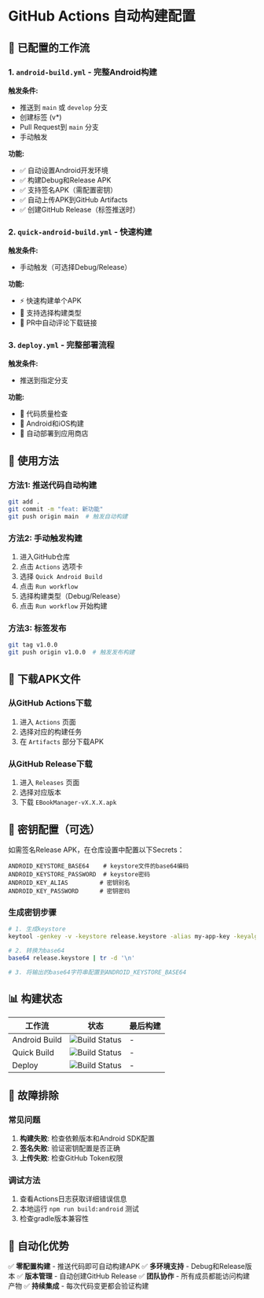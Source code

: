 # GitHub Actions 自动构建配置

## 🚀 已配置的工作流

### 1. `android-build.yml` - 完整Android构建
**触发条件:**
- 推送到 `main` 或 `develop` 分支
- 创建标签 (v*)
- Pull Request到 `main` 分支
- 手动触发

**功能:**
- ✅ 自动设置Android开发环境
- ✅ 构建Debug和Release APK
- ✅ 支持签名APK（需配置密钥）
- ✅ 自动上传APK到GitHub Artifacts
- ✅ 创建GitHub Release（标签推送时）

### 2. `quick-android-build.yml` - 快速构建
**触发条件:**
- 手动触发（可选择Debug/Release）

**功能:**
- ⚡ 快速构建单个APK
- 📱 支持选择构建类型
- 🔗 PR中自动评论下载链接

### 3. `deploy.yml` - 完整部署流程
**触发条件:**
- 推送到指定分支

**功能:**
- 🧪 代码质量检查
- 📱 Android和iOS构建
- 🚀 自动部署到应用商店

## 🔧 使用方法

### 方法1: 推送代码自动构建
```bash
git add .
git commit -m "feat: 新功能"
git push origin main  # 触发自动构建
```

### 方法2: 手动触发构建
1. 进入GitHub仓库
2. 点击 `Actions` 选项卡
3. 选择 `Quick Android Build`
4. 点击 `Run workflow`
5. 选择构建类型（Debug/Release）
6. 点击 `Run workflow` 开始构建

### 方法3: 标签发布
```bash
git tag v1.0.0
git push origin v1.0.0  # 触发发布构建
```

## 📁 下载APK文件

### 从GitHub Actions下载
1. 进入 `Actions` 页面
2. 选择对应的构建任务
3. 在 `Artifacts` 部分下载APK

### 从GitHub Release下载
1. 进入 `Releases` 页面
2. 选择对应版本
3. 下载 `EBookManager-vX.X.X.apk`

## 🔐 密钥配置（可选）

如需签名Release APK，在仓库设置中配置以下Secrets：

```
ANDROID_KEYSTORE_BASE64    # keystore文件的base64编码
ANDROID_KEYSTORE_PASSWORD  # keystore密码
ANDROID_KEY_ALIAS         # 密钥别名
ANDROID_KEY_PASSWORD      # 密钥密码
```

### 生成密钥步骤
```bash
# 1. 生成keystore
keytool -genkey -v -keystore release.keystore -alias my-app-key -keyalg RSA -keysize 2048 -validity 10000

# 2. 转换为base64
base64 release.keystore | tr -d '\n'

# 3. 将输出的base64字符串配置到ANDROID_KEYSTORE_BASE64
```

## 📊 构建状态

| 工作流 | 状态 | 最后构建 |
|--------|------|----------|
| Android Build | ![Build Status](../../actions/workflows/android-build.yml/badge.svg) | - |
| Quick Build | ![Build Status](../../actions/workflows/quick-android-build.yml/badge.svg) | - |
| Deploy | ![Build Status](../../actions/workflows/deploy.yml/badge.svg) | - |

## 🔧 故障排除

### 常见问题
1. **构建失败**: 检查依赖版本和Android SDK配置
2. **签名失败**: 验证密钥配置是否正确
3. **上传失败**: 检查GitHub Token权限

### 调试方法
1. 查看Actions日志获取详细错误信息
2. 本地运行 `npm run build:android` 测试
3. 检查gradle版本兼容性

## 🚀 自动化优势

✅ **零配置构建** - 推送代码即可自动构建APK
✅ **多环境支持** - Debug和Release版本
✅ **版本管理** - 自动创建GitHub Release
✅ **团队协作** - 所有成员都能访问构建产物
✅ **持续集成** - 每次代码变更都会验证构建